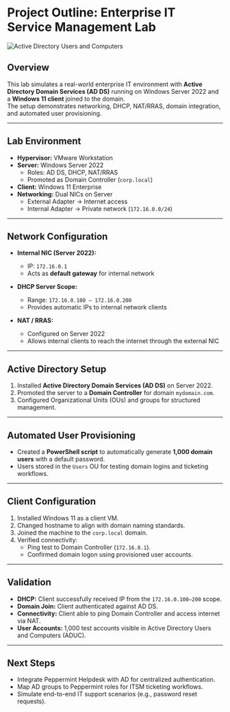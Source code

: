 # Project Outline: Enterprise IT Service Management Lab

![Active Directory Users and Computers](/screenshots/ad-users.png)


## Overview
This lab simulates a real-world enterprise IT environment with **Active Directory Domain Services (AD DS)** running on Windows Server 2022 and a **Windows 11 client** joined to the domain.  
The setup demonstrates networking, DHCP, NAT/RRAS, domain integration, and automated user provisioning.  

---

## Lab Environment
- **Hypervisor:** VMware Workstation  
- **Server:** Windows Server 2022  
  - Roles: AD DS, DHCP, NAT/RRAS  
  - Promoted as Domain Controller (`corp.local`)  
- **Client:** Windows 11 Enterprise  
- **Networking:** Dual NICs on Server  
  - External Adapter → Internet access  
  - Internal Adapter → Private network (`172.16.0.0/24`)  

---

## Network Configuration
- **Internal NIC (Server 2022):**  
  - IP: `172.16.0.1`  
  - Acts as **default gateway** for internal network  

- **DHCP Server Scope:**  
  - Range: `172.16.0.100 – 172.16.0.200`  
  - Provides automatic IPs to internal network clients  

- **NAT / RRAS:**  
  - Configured on Server 2022  
  - Allows internal clients to reach the internet through the external NIC  

---

## Active Directory Setup
1. Installed **Active Directory Domain Services (AD DS)** on Server 2022.  
2. Promoted the server to a **Domain Controller** for domain `mydomain.com`.  
3. Configured Organizational Units (OUs) and groups for structured management.  

---

## Automated User Provisioning
- Created a **PowerShell script** to automatically generate **1,000 domain users** with a default password.  
- Users stored in the `Users` OU for testing domain logins and ticketing workflows.  

---

## Client Configuration
1. Installed Windows 11 as a client VM.  
2. Changed hostname to align with domain naming standards.  
3. Joined the machine to the `corp.local` domain.  
4. Verified connectivity:  
   - Ping test to Domain Controller (`172.16.0.1`).  
   - Confirmed domain logon using provisioned user accounts.  

---

## Validation
- **DHCP:** Client successfully received IP from the `172.16.0.100–200` scope.  
- **Domain Join:** Client authenticated against AD DS.  
- **Connectivity:** Client able to ping Domain Controller and access internet via NAT.  
- **User Accounts:** 1,000 test accounts visible in Active Directory Users and Computers (ADUC).  

---

## Next Steps
- Integrate Peppermint Helpdesk with AD for centralized authentication.  
- Map AD groups to Peppermint roles for ITSM ticketing workflows.  
- Simulate end-to-end IT support scenarios (e.g., password reset requests).  
